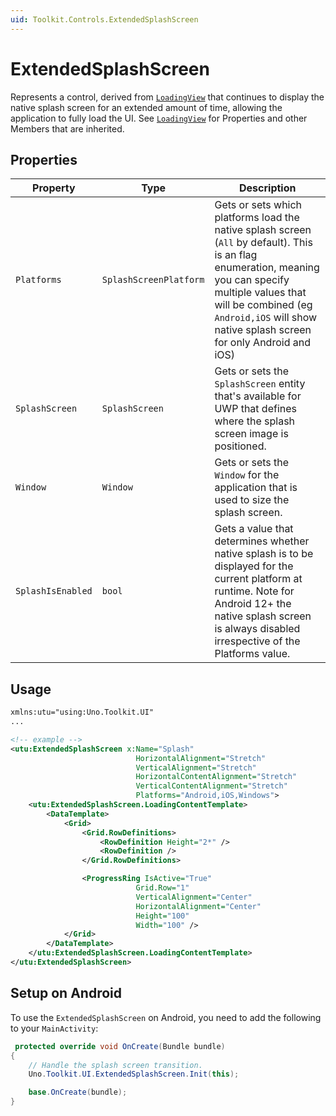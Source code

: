 ```yaml
---
uid: Toolkit.Controls.ExtendedSplashScreen
---
```

# ExtendedSplashScreen

Represents a control, derived from [`LoadingView`](xref:Toolkit.Controls.LoadingView) that continues to display the native splash screen for an extended amount of time, allowing the application to fully load the UI. See [`LoadingView`](xref:Toolkit.Controls.LoadingView) for Properties and other Members that are inherited.

## Properties

| Property          | Type                   | Description                                                                                                                                                                                                                                          |
|-------------------|------------------------|------------------------------------------------------------------------------------------------------------------------------------------------------------------------------------------------------------------------------------------------------|
| `Platforms`       | `SplashScreenPlatform` | Gets or sets which platforms load the native splash screen (`All` by default). This is an flag enumeration, meaning you can specify multiple values that will be combined (eg `Android,iOS` will show native splash screen for only Android and iOS) |
| `SplashScreen`    | `SplashScreen`         | Gets or sets the `SplashScreen` entity that's available for UWP that defines where the splash screen image is positioned.                                                                                                                            |
| `Window`          | `Window`               | Gets or sets the `Window` for the application that is used to size the splash screen.                                                                                                                                                                |
| `SplashIsEnabled` | `bool`                 | Gets a value that determines whether native splash is to be displayed for the current platform at runtime. Note for Android 12+ the native splash screen is always disabled irrespective of the Platforms value.                                     |

## Usage

```xml
xmlns:utu="using:Uno.Toolkit.UI"
...

<!-- example -->
<utu:ExtendedSplashScreen x:Name="Splash"
                            HorizontalAlignment="Stretch"
                            VerticalAlignment="Stretch"
                            HorizontalContentAlignment="Stretch"
                            VerticalContentAlignment="Stretch"
                            Platforms="Android,iOS,Windows">
    <utu:ExtendedSplashScreen.LoadingContentTemplate>
        <DataTemplate>
            <Grid>
                <Grid.RowDefinitions>
                    <RowDefinition Height="2*" />
                    <RowDefinition />
                </Grid.RowDefinitions>

                <ProgressRing IsActive="True"
                            Grid.Row="1"
                            VerticalAlignment="Center"
                            HorizontalAlignment="Center"
                            Height="100"
                            Width="100" />
            </Grid>
        </DataTemplate>
    </utu:ExtendedSplashScreen.LoadingContentTemplate>
</utu:ExtendedSplashScreen>
```

## Setup on Android

To use the `ExtendedSplashScreen` on Android, you need to add the following to your `MainActivity`:

```csharp
 protected override void OnCreate(Bundle bundle)
{ 
    // Handle the splash screen transition.
    Uno.Toolkit.UI.ExtendedSplashScreen.Init(this);

    base.OnCreate(bundle);
}
```

